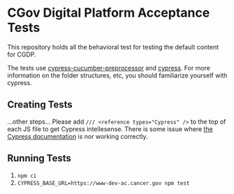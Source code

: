 # CGov Digital Platform Acceptance Tests
This repository holds all the behavioral test for testing the default content for CGDP.

The tests use [cypress-cucumber-preprocessor](https://github.com/TheBrainFamily/cypress-cucumber-preprocessor) and [cypress](https://docs.cypress.io/guides/overview/why-cypress.html#In-a-nutshell). For more information on the folder structures, etc, you should familiarize yourself with cypress.

## Creating Tests
...other steps...
Please add `/// <reference types="Cypress" />` to the top of each JS file to get Cypress intellesense. There is some issue where [the Cypress documentation](https://docs.cypress.io/guides/tooling/intelligent-code-completion.html#Reference-type-declarations-via-jsconfig) is nor working correctly. 

## Running Tests
1. `npm ci`
1. `CYPRESS_BASE_URL=https://www-dev-ac.cancer.gov npm test`